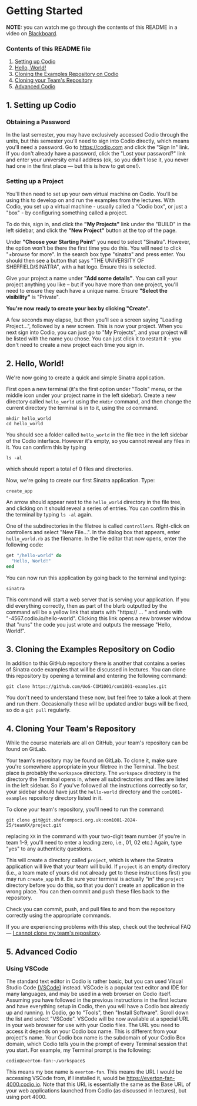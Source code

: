 # Getting Started

**NOTE:** you can watch me go through the contents of this README in a video on [Blackboard]().

### Contents of this README file

1. [Setting up Codio](#1-setting-up-codio)
2. [Hello, World!](#2-hello-world)
3. [Cloning the Examples Repository on Codio](#3-cloning-the-examples-repository-on-codio)
4. [Cloning your Team's Repository](#4-cloning-your-teams-repository)
5. [Advanced Codio](#5-advanced-codio)

## 1. Setting up Codio

### Obtaining a Password

In the last semester, you may have exclusively accessed Codio through the units, but this semester you'll need to sign into Codio directly, which means you'll need a password. Go to https://codio.com and click the "Sign In" link. If you don't already have a
password, click the "Lost your password?" link and enter your university email address (ok, so you didn't lose it, you never had one in the first place — but this is how to get one!).

### Setting up a Project

You'll then need to set up your own virtual machine on Codio. You'll be using this to develop on and run the examples from the lectures. With Codio, you set up a virtual machine - usually called a "Codio box", or just a "box" - by configuring something called a project.

To do this, sign in, and click the  **"My Projects"** link under the "BUILD" in the left sidebar, and click the **"New Project"** button at the top of the page.

Under **"Choose your Starting Point"** you need to select "Sinatra". However, the option won't be there the first time you do this. You will need to click "+browse for more". In the search box type "sinatra" and press enter. You should then see a button that says "THE UNIVERSITY OF SHEFFIELD/SINATRA", with a hat logo. Ensure this is selected.

Give your project a name under **"Add some details"**. You can call your project anything you like – but if you have more than one project, you'll need to ensure they each have a unique name.  Ensure **"Select the visibility"** is "Private".

**You're now ready to create your box by clicking "Create".**

A few seconds may elapse, but then you'll see a screen saying "Loading Project...", followed by a new screen. This is now your project. When you next sign into Codio, you can just go to "My Projects", and your project will be listed with the name you chose. You can just click it to restart it - you don't need to create a new project each time you sign in.

## 2. Hello, World!

We're now going to create a quick and simple Sinatra application.

First open a new terminal (it's the first option under "Tools" menu, or the middle icon under your project name in the left sidebar). Create a new directory called `hello_world` using the `mkdir` command, and then change the current directory the terminal is in to it, using the `cd` command.

```console
mkdir hello_world
cd hello_world
```

You should see a folder called `hello_world` in the file tree in the left sidebar of the Codio interface. However it's empty, so you cannot reveal any files in it. You can confirm this by typing

```console
ls -al
```

which should report a total of 0 files and directories.

Now, we're going to create our first Sinatra application. Type:

```console
create_app
```

An arrow should appear next to the `hello_world` directory in the file tree, and clicking on it should reveal a series of entries. You can confirm this in the terminal by typing `ls -al` again.

One of the subdirectories in the filetree is called `controllers`. Right-click on controllers and select "New File...". In the dialog box that appears, enter `hello_world.rb` as the filename. In the file editor that now opens, enter the following code:

```ruby
get "/hello-world" do
  "Hello, World!"
end
```

You can now run this application by going back to the terminal and typing:

```console
sinatra
```

This command will start a web server that is serving your application. If you did everything correctly, then as part of the blurb outputted by the command will be a yellow link that starts with "https:// ... " and ends with "-4567.codio.io/hello-world". Clicking this link opens a new browser window that "runs" the code you just wrote and outputs the message "Hello, World!".

## 3. Cloning the Examples Repository on Codio

In addition to this GitHub repository there is another that contains a series of Sinatra code examples that will be discussed in lectures. You can clone this repository by opening a terminal and entering the following command:

```console
git clone https://github.com/UoS-COM1001/com1001-examples.git
```

You don't need to understand these now, but feel free to take a look at them and run them. Occasionally these will be updated and/or bugs will be fixed, so do a `git pull` regularly.

## 4. Cloning Your Team's Repository

While the course materials are all on GitHub, your team's repository can be found on GitLab.

Your team's repository may be found on GitLab. To clone it, make sure you're somewhere appropriate in your filetree in the Terminal. The best place is probably the `workspace` directory. The `workspace` directory is the directory the Terminal opens in, where all subdirectories and files are listed in the left sidebar. So if you've followed all the instructions correctly so far, your sidebar should have just the `hello-world` directory and the `com1001-examples` repository directory listed in it.

To clone your team's repository, you'll need to run the command:

```console
git clone git@git.shefcompsci.org.uk:com1001-2024-25/teamXX/project.git
```

replacing `XX` in the command with your two-digit team number (if you're in team 1-9, you'll need to enter a leading zero, i.e., 01, 02 etc.) Again, type "yes" to any authenticity questions.

This will create a directory called `project`, which is where the Sinatra application will live that your team will build. If `project` is an empty directory (i.e., a team mate of yours did not already get to these instructions first) you may run `create_app` in it. Be sure your terminal is actually "in" the `project` directory before you do this, so that you don't create an application in the wrong place. You can then commit and push these files back to the repository.

Check you can commit, push, and pull files to and from the repository correctly using the appropriate commands.

If you are experiencing problems with this step, check out the technical FAQ &mdash; [I cannot clone my team's repository](./technical-FAQ.md#i-cannot-clone-my-teams-repository).

## 5. Advanced Codio

### Using VSCode

The standard text editor in Codio is rather basic, but you can used Visual Studio Code [(VSCode)](https://code.visualstudio.com) instead. VSCode is a popular text editor and IDE for many languages, and may be used in a web browser on Codio itself. Assuming you have followed in the previous instructions in the first lecture and have everything setup in Codio, then you will have a Codio box already up and running. In Codio, go to "Tools", then "Install Software". Scroll down the list and select "VSCode". VSCode will be now available at a special URL in your web browser for use with your Codio files. The URL you need to access it depends on your Codio box name. This is different from your project's name. Your Codio box name is the subdomain of your Codio Box domain, which Codio tells you in the prompt of every Terminal session that you start. For example, my Terminal prompt is the following:

```console
codio@everton-fan:~/workspace$
```

This means my box name is ``everton-fan``. This means the URL I would be accessing VSCode from, if I installed it, would be https://everton-fan-4000.codio.io. Note that this URL is essentially the same as the Base URL of your web applications launched from Codio (as discussed in lectures), but using port 4000.


